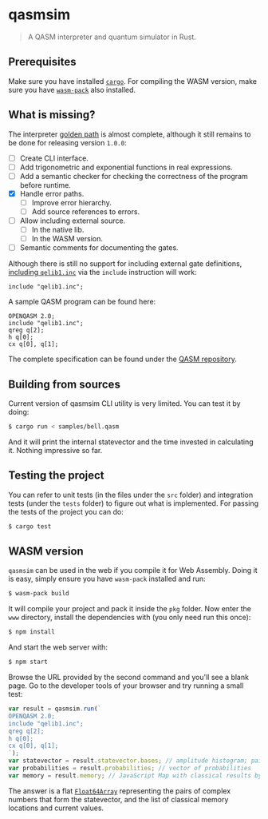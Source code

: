 # qasmsim
> A QASM interpreter and quantum simulator in Rust.

## Prerequisites

Make sure you have installed [`cargo`](https://doc.rust-lang.org/cargo/getting-started/installation.html).
For compiling the WASM version, make sure you have [`wasm-pack`](https://rustwasm.github.io/wasm-pack/installer/)
also installed.

## What is missing?

The interpreter [golden path](https://en.wikipedia.org/wiki/Happy_path) is almost complete, although it still remains to be done for releasing version `1.0.0`:

 - [ ] Create CLI interface.
 - [ ] Add trigonometric and exponential functions in real expressions.
 - [ ] Add a semantic checker for checking the correctness of the program before runtime.
 - [X] Handle error paths.
   - [ ] Improve error hierarchy.
   - [ ] Add source references to errors.
 - [ ] Allow including external source.
   - [ ] In the native lib.
   - [ ] In the WASM version.
 - [ ] Semantic comments for documenting the gates.

Although there is still no support for including external gate definitions,
[including `qelib1.inc`](https://github.com/Qiskit/openqasm/blob/master/examples/generic/qelib1.inc) via the `include` instruction will work:

```
include "qelib1.inc";
```

A sample QASM program can be found here:

```qasm
OPENQASM 2.0;
include "qelib1.inc";
qreg q[2];
h q[0];
cx q[0], q[1];
```

The complete specification can be found under the [QASM repository](https://github.com/Qiskit/openqasm/blob/master/spec-human/).

## Building from sources

Current version of qasmsim CLI utility is very limited. You can test it by doing:

```sh
$ cargo run < samples/bell.qasm
```

And it will print the internal statevector and the time invested in calculating it. Nothing impressive so far.

## Testing the project

You can refer to unit tests (in the files under the `src` folder) and integration tests (under the `tests` folder) to figure out what is implemented. For passing the tests of the project you can do:

```sh
$ cargo test
```

## WASM version

`qasmsim` can be used in the web if you compile it for Web Assembly. Doing it is easy, simply ensure you have `wasm-pack` installed and run:

```sh
$ wasm-pack build
```

It will compile your project and pack it inside the `pkg` folder. Now enter the `www` directory, install the dependencies with (you only need run this once):

```sh
$ npm install
```

And start the web server with:

```sh
$ npm start
```

Browse the URL provided by the second command and you'll see a blank page. Go to the developer tools of your browser and try running a small test:

```js
var result = qasmsim.run(`
OPENQASM 2.0;
include "qelib1.inc";
qreg q[2];
h q[0];
cx q[0], q[1];
`);
var statevector = result.statevector.bases; // amplitude histogram; pairs represent complex numbers.
var probabilities = result.probabilities; // vector of probabilities
var memory = result.memory; // JavaScript Map with classical results by name of the registry.
```

The answer is a flat [`Float64Array`](https://developer.mozilla.org/en-US/docs/Web/JavaScript/Typed_arrays) representing the pairs of complex numbers that form the statevector, and the list of classical memory locations and current values.